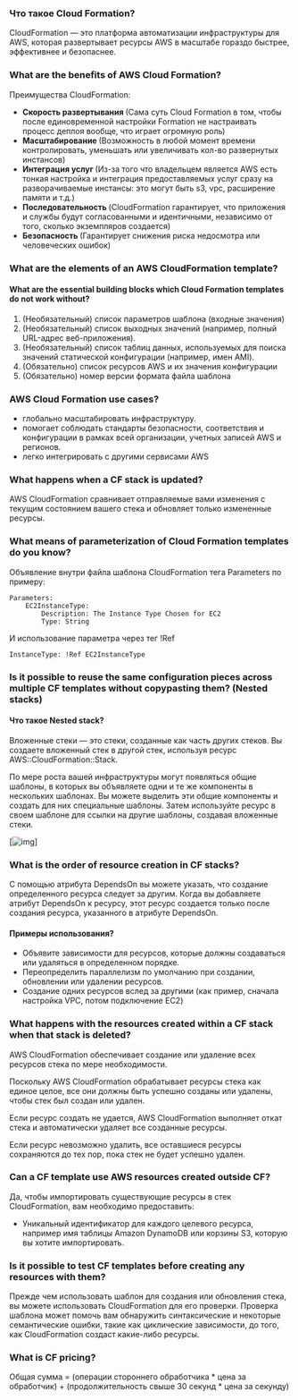 ### Что такое Cloud Formation?

CloudFormation — это платформа автоматизации инфраструктуры 
для AWS, которая развертывает ресурсы AWS в масштабе 
гораздо быстрее, эффективнее и безопаснее.

### What are the benefits of AWS Cloud Formation?

Преимущества CloudFormation:
- <b> Скорость развертывания </b> 
(Сама суть Cloud Formation в том, чтобы 
после единовременной настройки Formation не настраивать процесс
деплоя вообще, что играет огромную роль)
- <b> Масштабирование </b> 
(Возможность в любой момент времени контролировать, 
уменьшать или увеличивать кол-во развернутых инстансов)
- <b> Интеграция услуг </b> 
(Из-за того что владельцем является AWS есть тонкая настройка
и интеграция предоставляемых услуг сразу на разворачиваемые 
инстансы: это могут быть s3, vpc, расширение памяти и т.д.)
- <b> Последовательность </b> 
(CloudFormation гарантирует, что приложения и службы будут 
согласованными и идентичными, независимо от того, 
сколько экземпляров создается)
- <b> Безопасность </b> 
(Гарантирует снижения риска недосмотра или человеческих ошибок)

### What are the elements of an AWS CloudFormation template?

#### What are the essential building blocks which Cloud Formation templates do not work without?

1. (Необязательный) список параметров шаблона (входные значения)
2. (Необязательный) список выходных значений (например, полный URL-адрес веб-приложения).
3. (Необязательный) список таблиц данных, используемых для поиска значений статической конфигурации (например, имен AMI).
4. (Обязательно)    список ресурсов AWS и их значения конфигурации
5. (Обязательно)    номер версии формата файла шаблона

### AWS Cloud Formation use cases?

- глобально масштабировать инфраструктуру.
- помогает соблюдать стандарты безопасности, 
  соответствия и конфигурации в рамках всей организации, 
  учетных записей AWS и регионов.
- легко интегрировать с другими сервисами AWS

### What happens when a CF stack is updated?

AWS CloudFormation сравнивает отправляемые вами изменения 
с текущим состоянием вашего стека и обновляет только измененные ресурсы.

### What means of parameterization of Cloud Formation templates do you know?

Объявление внутри файла шаблона CloudFormation тега Parameters по примеру:

    Parameters:
        EC2InstanceType:
            Description: The Instance Type Chosen for EC2
            Type: String

И использование параметра через тег !Ref

    InstanceType: !Ref EC2InstanceType

### Is it possible to reuse the same configuration pieces across multiple CF templates without copypasting them? (Nested stacks)

#### Что такое Nested stack?

Вложенные стеки — это стеки, созданные как часть других стеков. 
Вы создаете вложенный стек в другой стек, 
используя ресурс AWS::CloudFormation::Stack.

По мере роста вашей инфраструктуры могут появляться общие шаблоны, 
в которых вы объявляете одни и те же компоненты в нескольких шаблонах. 
Вы можете выделить эти общие компоненты и создать для них специальные 
шаблоны. Затем используйте ресурс в своем шаблоне для ссылки на другие 
шаблоны, создавая вложенные стеки.

[![img](https://docs.aws.amazon.com/AWSCloudFormation/latest/UserGuide/images/cfn-console-nested-stacks.png)]

### What is the order of resource creation in CF stacks?

С помощью атрибута DependsOn вы можете указать, 
что создание определенного ресурса следует за другим. 
Когда вы добавляете атрибут DependsOn к ресурсу, 
этот ресурс создается только после создания ресурса, 
указанного в атрибуте DependsOn.

#### Примеры использования?

- Объявите зависимости для ресурсов, которые должны создаваться или удаляться в определенном порядке.
- Переопределить параллелизм по умолчанию при создании, обновлении или удалении ресурсов.
- Создание одних ресурсов вслед за другими (как пример, сначала настройка VPC, потом подключение EC2)

### What happens with the resources created within a CF stack when that stack is deleted?

AWS CloudFormation обеспечивает создание или удаление всех ресурсов 
стека по мере необходимости. 

Поскольку AWS CloudFormation обрабатывает ресурсы стека как единое целое,
все они должны быть успешно созданы или удалены, 
чтобы стек был создан или удален. 

Если ресурс создать не удается, AWS CloudFormation выполняет 
откат стека и автоматически удаляет все созданные ресурсы. 

Если ресурс невозможно удалить, все оставшиеся ресурсы 
сохраняются до тех пор, пока стек не будет успешно удален.

### Can a CF template use AWS resources created outside CF?

Да, чтобы импортировать существующие ресурсы в стек CloudFormation, вам необходимо предоставить:

- Уникальный идентификатор для каждого целевого ресурса, 
  например имя таблицы Amazon DynamoDB или корзины S3, 
  которую вы хотите импортировать.

### Is it possible to test CF templates before creating any resources with them?

Прежде чем использовать шаблон для создания или обновления стека, 
вы можете использовать CloudFormation для его проверки. 
Проверка шаблона может помочь вам обнаружить синтаксические 
и некоторые семантические ошибки, такие как циклические зависимости, 
до того, как CloudFormation создаст какие-либо ресурсы.

### What is CF pricing?

Общая сумма = (операции стороннего обработчика * цена за обработчик) 
              + (продолжительность свыше 30 секунд * цена за секунду)

